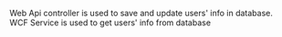 Web Api controller is used to save and update users' info in database.</br>
WCF Service is used to get users' info from database
